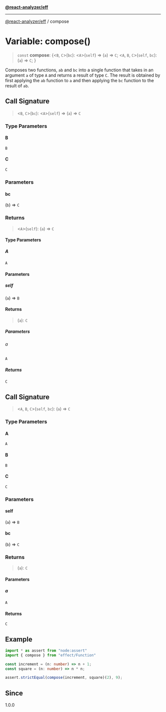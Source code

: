 [**@react-analyzer/eff**](../README.md)

***

[@react-analyzer/eff](../README.md) / compose

# Variable: compose()

> `const` **compose**: \{\<`B`, `C`\>(`bc`): \<`A`\>(`self`) => (`a`) => `C`; \<`A`, `B`, `C`\>(`self`, `bc`): (`a`) => `C`; \}

Composes two functions, `ab` and `bc` into a single function that takes in an argument `a` of type `A` and returns a result of type `C`.
The result is obtained by first applying the `ab` function to `a` and then applying the `bc` function to the result of `ab`.

## Call Signature

> \<`B`, `C`\>(`bc`): \<`A`\>(`self`) => (`a`) => `C`

### Type Parameters

#### B

`B`

#### C

`C`

### Parameters

#### bc

(`b`) => `C`

### Returns

> \<`A`\>(`self`): (`a`) => `C`

#### Type Parameters

##### A

`A`

#### Parameters

##### self

(`a`) => `B`

#### Returns

> (`a`): `C`

##### Parameters

###### a

`A`

##### Returns

`C`

## Call Signature

> \<`A`, `B`, `C`\>(`self`, `bc`): (`a`) => `C`

### Type Parameters

#### A

`A`

#### B

`B`

#### C

`C`

### Parameters

#### self

(`a`) => `B`

#### bc

(`b`) => `C`

### Returns

> (`a`): `C`

#### Parameters

##### a

`A`

#### Returns

`C`

## Example

```ts
import * as assert from "node:assert"
import { compose } from "effect/Function"

const increment = (n: number) => n + 1;
const square = (n: number) => n * n;

assert.strictEqual(compose(increment, square)(2), 9);
```

## Since

1.0.0
